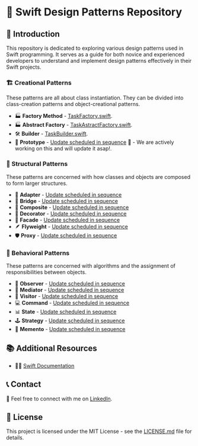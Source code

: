 # 📘 Swift Design Patterns Repository

## 🌟 Introduction
This repository is dedicated to exploring various design patterns used in Swift programming. It serves as a guide for both novice and experienced developers to understand and implement design patterns effectively in their Swift projects.

### 🏗 Creational Patterns
These patterns are all about class instantiation. They can be divided into class-creation patterns and object-creational patterns.
- 🏭 **Factory Method** - [TaskFactory.swift](./Creational%20Patterns/Factory/TaskFactory.md).
- 🏭 **Abstract Factory** - [TaskAstractFactory.swift](./Creational%20Patterns/Abstract%20Factory/TaskAbstractFactory.md).
- 🛠 **Builder** - [TaskBuilder.swift](./Creational%20Patterns/Builder/Builder.md).
- 🤖 **Prototype** - [Update scheduled in sequence](#) 🚧 - We are actively working on this and will update it asap!.

### 🌉 Structural Patterns
These patterns are concerned with how classes and objects are composed to form larger structures.
- 🔌 **Adapter** - [Update scheduled in sequence](#) 
- 🌁 **Bridge** - [Update scheduled in sequence](#)
- 🧱 **Composite** - [Update scheduled in sequence](#)
- 🎨 **Decorator** - [Update scheduled in sequence](#)
- 🏢 **Facade** - [Update scheduled in sequence](#) 
- 🪶 **Flyweight** - [Update scheduled in sequence](#) 
- 🛡️ **Proxy** - [Update scheduled in sequence](#) 

### 🧠 Behavioral Patterns
These patterns are concerned with algorithms and the assignment of responsibilities between objects.
- 👀 **Observer** - [Update scheduled in sequence](#) 
- 🤝 **Mediator** - [Update scheduled in sequence](#) 
- 👣 **Visitor** - [Update scheduled in sequence](#) 
- 💻 **Command** - [Update scheduled in sequence](#) 
- 📊 **State** - [Update scheduled in sequence](#) 
- 🕹️ **Strategy** - [Update scheduled in sequence](#) 
- 📜 **Memento** - [Update scheduled in sequence](#) 

## 📚 Additional Resources
- 📘 [Swift Documentation](https://swift.org/documentation/) 

## 📞 Contact
💼 Feel free to connect with me on [LinkedIn](https://www.linkedin.com/in/robertogomezm/).

## 📜 License
This project is licensed under the MIT License - see the [LICENSE.md](LICENSE.md) file for details.
